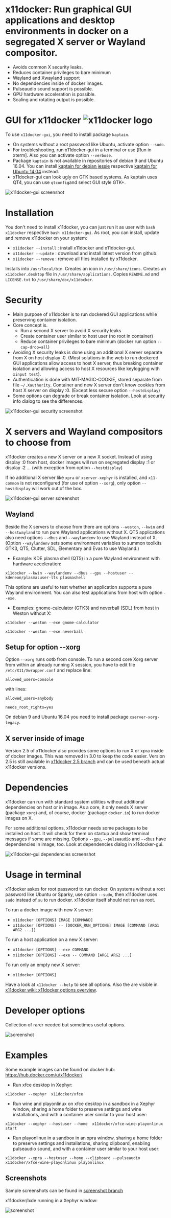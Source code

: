 # x11docker: Run graphical GUI applications and desktop environments in docker on a segregated X server or Wayland compositor.

 - Avoids common X security leaks.
 - Reduces container privileges to bare minimum
 - Wayland and Xwayland support
 - No dependencies inside of docker images.
 - Pulseaudio sound support is possible.
 - GPU hardware acceleration is possible.
 - Scaling and rotating output is possible.

# GUI for x11docker ![x11docker logo](/../screenshots/x11docker_klein.jpeg?raw=true "Optional Title")
To use `x11docker-gui`, you need to install package `kaptain`. 
 - On systems without a root password like Ubuntu, activate option `--sudo`.
 - For troubleshooting, run x11docker-gui in a terminal or use [Run in xterm]. Also you can activate option `--verbose`.
 - Package `kaptain` is not available in repositories of debian 9 and Ubuntu 16.04. You can install [kaptain for debian jessie](https://packages.debian.org/jessie/kaptain) respective [kaptain for Ubuntu 14.04](http://packages.ubuntu.com/trusty/kaptain) instead.
 - x11docker-gui can look ugly on GTK based systems. As kaptain uses QT4, you can use `qtconfig`and select GUI style GTK+. 

![x11docker-gui screenshot](/../screenshots/x11docker-gui.png?raw=true "Optional Title")


# Installation
You don't need to install x11docker, you can just run it as user with `bash x11docker` respective `bash x11docker-gui`. As root, you can install, update and remove x11docker on your system:
 - `x11docker --install` : install x11docker and x11docker-gui. 
 - `x11docker --update` : download and install latest version from github.
 - `x11docker --remove` : remove all files installed by x11docker.
 
Installs into `/usr/local/bin`. Creates an icon in `/usr/share/icons`. Creates an `x11docker.desktop` file in `/usr/share/applications`. Copies `README.md` and `LICENSE.txt` to `/usr/share/doc/x11docker`.
 
 
# Security 
 - Main purpose of x11docker is to run dockered GUI applications while preserving container isolation.
 - Core concept is.
   - Run a second X server to avoid X security leaks
   - Create container user similar to host user (no root in container)
   - Reduce container privileges to bare minimum (docker run option `--cap-drop=all`)
 - Avoiding X security leaks is done using an additional X server separate from X on host display :0. (Most solutions in the web to run dockered GUI applications allow access to host X server, thus breaking container isolation and allowing access to host X resources like keylogging with `xinput test`).
 - Authentication is done with MIT-MAGIC-COOKIE, stored separate from file `~/.Xauthority`.  Container and new X server don't know cookies from host X server on display :0. (Except less secure option `--hostdisplay`)
 - Some options can degrade or break container isolation. Look at security info dialog to see the differences.
  
![x11docker-gui security screenshot](/../screenshots/x11docker-security.png?raw=true)

# X servers and Wayland compositors to choose from
x11docker creates a new X server on a new X socket. Instead of using display :0 from host, docker images will run on segregated display :1 or display :2 ... (with exception from option `--hostdisplay`)

If no additional X server like  `xpra` or `xserver-xephyr` is installed, and `x11-common` is not reconfigured (for use of option `--xorg`), only option `--hostdisplay` will work out of the box.
 
![x11docker-gui server screenshot](/../screenshots/x11docker-server.png?raw=true)

## Wayland
Beside the X servers to choose from there are options `--weston`, `--kwin` and `--hostwayland` to run pure Wayland applications without X. QT5 applications also need options `--dbus` and `--waylandenv` to use Wayland instead of X. (Option `--waylandenv` sets some environment variables to summon toolkits GTK3, QT5, Clutter, SDL, Elementary and Evas to use Wayland.) 
 - Example: KDE plasma shell (QT5) in a pure Wayland environment with hardware acceleration:
 
  `x11docker --kwin --waylandenv --dbus --gpu --hostuser -- kdeneon/plasma:user-lts plasmashell`
  
This options are useful to test whether an application supports a pure Wayland environment. You can also test applications from host with option `--exe`. 

 - Examples: gnome-calculator (GTK3) and neverball (SDL) from host in Weston without X:

  `x11docker --weston --exe gnome-calculator`
  
  `x11docker --weston --exe neverball`
## Setup for option --xorg
Option `--xorg` runs ootb from console. To run a second core Xorg server from within an already running X session, you have to edit file `/etc/X11/Xwrapper.conf` and replace line:

`allowed_users=console`

with lines:

`allowed_users=anybody`

`needs_root_rights=yes`

On debian 9 and Ubuntu 16.04 you need to install package `xserver-xorg-legacy`. 

## X server inside of image
Version  2.5 of x11docker also provides some options to run X or xpra inside of docker images. This was removed in 3.0 to keep the code easier. Version 2.5 is still available in [x11docker 2.5 branch](https://github.com/mviereck/x11docker/tree/x11docker_2.5) and can be used beneath actual x11docker versions.
 
# Dependencies
x11docker can run with standard system utilities without additional dependencies on host or in image. As a core, it only needs X server (package `xorg`)  and, of course, docker (package `docker.io`) to run docker images on X. 

For some additional options, x11docker needs some packages to be installed on host.
It will check for them on startup and show terminal messages if some are missing. Options `--gpu`, `--pulseaudio` and `--dbus` have dependencies in image, too.
Look at dependencies dialog in x11docker-gui. 

![x11docker-gui dependencies screenshot](/../screenshots/x11docker-dependencies.png?raw=true)

# Usage in terminal
x11docker askes for root password to run docker. On systems without a root password like Ubuntu or Sparky, use option `--sudo`, then x11docker uses `sudo` instead of `su` to run docker. x11docker itself should not run as root.

To run a docker image with new X server:
 -  `x11docker [OPTIONS] IMAGE [COMMAND]`
 -  `x11docker [OPTIONS] -- [DOCKER_RUN_OPTIONS] IMAGE [COMMAND [ARG1 ARG2 ...]]`
  
To run a host application on a new X server:
 -  `x11docker [OPTIONS] --exe COMMAND`
 -  `x11docker [OPTIONS] --exe -- COMMAND [ARG1 ARG2 ...]`

To run only an empty new X server:
 -  `x11docker [OPTIONS]`

Have a look at `x11docker --help` to see all options. Also the are visible in [x11docker wiki: x11docker options overview](https://github.com/mviereck/x11docker/wiki/x11docker-options-overview).

# Developer options
Collection of rarer needed but sometimes useful options.

![screenshot](https://raw.githubusercontent.com/mviereck/x11docker/screenshots/x11docker-developer.png "developer options")

# Examples
Some example images can be found on docker hub: https://hub.docker.com/u/x11docker/

 - Run xfce desktop in Xephyr:
   
  `x11docker --xephyr  x11docker/xfce`
   
 - Run wine and playonlinux on xfce desktop in a sandbox in a Xephyr window, sharing a home folder to preserve settings and wine installations, and with a container user similar to your host user:

  `x11docker --xephyr --hostuser --home  x11docker/xfce-wine-playonlinux start`
   
 - Run playonlinux in a sandbox in an xpra window, sharing a home folder to preserve settings and installations, sharing clipboard, enabling pulseaudio sound, and with a container user similar to your host user:

  `x11docker --xpra --hostuser --home --clipboard --pulseaudio x11docker/xfce-wine-playonlinux playonlinux`
  
## Screenshots
Sample screenshots can be found in [screenshot branch](https://github.com/mviereck/x11docker/tree/screenshots)

x11docker/lxde running in a Xephyr window:

![screenshot](https://raw.githubusercontent.com/mviereck/x11docker/screenshots/screenshot-lxde.png "lxde desktop running in Xephyr window using x11docker")
